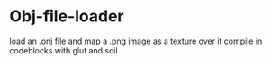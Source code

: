 # Obj-file-loader
load an .onj file and map a .png image as a texture over it
compile in codeblocks with glut and soil
